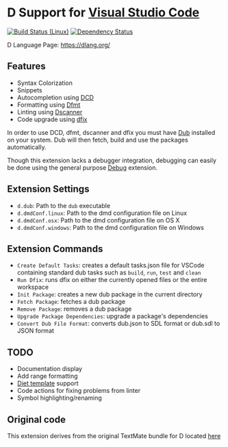 # D Support for [Visual Studio Code](https://code.visualstudio.com/)

[![Build Status (Linux)](https://img.shields.io/travis/mattiascibien/dlang-vscode.svg?style=flat-square)](https://travis-ci.org/mattiascibien/dlang-vscode) 
[![Dependency Status](https://www.versioneye.com/user/projects/57168066fcd19a0051855e77/badge.svg?style=flat)](https://www.versioneye.com/user/projects/57168066fcd19a0051855e77)

D Language Page: https://dlang.org/

## Features

 * Syntax Colorization
 * Snippets
 * Autocompletion using [DCD](https://github.com/Hackerpilot/dcd)
 * Formatting using [Dfmt](https://github.com/Hackerpilot/dfmt)
 * Linting using [Dscanner](https://github.com/Hackerpilot/dscanner)
 * Code upgrade using [dfix](https://github.com/Hackerpilot/dfix)

In order to use DCD, dfmt, dscanner and dfix you must have [Dub](https://github.com/D-Programming-Language/dub) installed on your system.
Dub will then fetch, build and use the packages automatically.

Though this extension lacks a debugger integration, debugging can easily be done using the general purpose [Debug](https://github.com/WebFreak001/code-debug) extension.

## Extension Settings

* `d.dub`: Path to the `dub` executable
* `d.dmdConf.linux`: Path to the dmd configuration file on Linux
* `d.dmdConf.osx`: Path to the dmd configuration file on OS X
* `d.dmdConf.windows`: Path to the dmd configuration file on Windows

## Extension Commands

* `Create Default Tasks`: creates a default tasks.json file for VSCode containing standard dub tasks such as `build`, `run`, `test` and `clean`
* `Run Dfix`: runs dfix on either the currently opened files or the entire workspace
* `Init Package`: creates a new dub package in the current directory
* `Fetch Package`: fetches a dub package
* `Remove Package`: removes a dub package
* `Upgrade Package Dependencies`: upgrade a package's dependencies
* `Convert Dub File Format`: converts dub.json to SDL format or dub.sdl to JSON format

## TODO

 * Documentation display
 * Add range formatting
 * [Diet template](http://vibed.org/features#diet-templates) support
 * Code actions for fixing problems from linter
 * Symbol highlighting/renaming

## Original code

This extension derives from the original TextMate bundle for D located [here](https://github.com/textmate/d.tmbundle)
